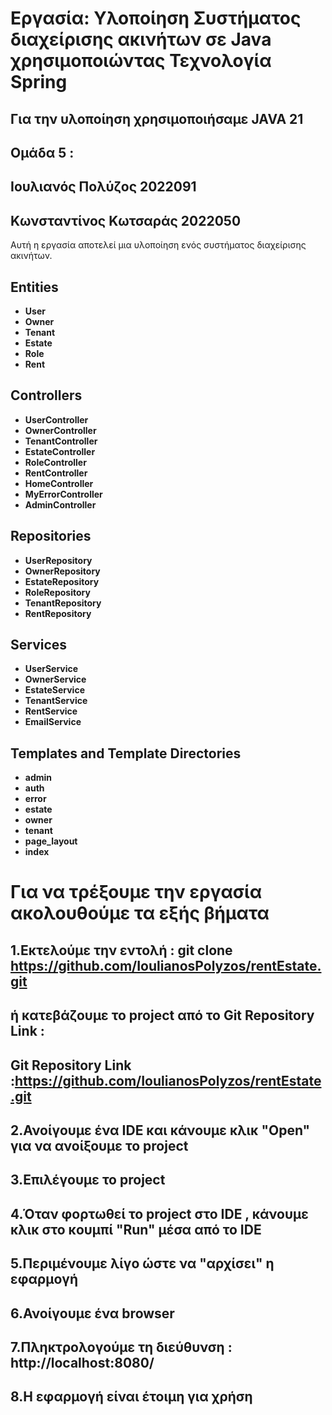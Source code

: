 # Εργασία: Υλοποίηση Συστήματος διαχείρισης ακινήτων σε Java χρησιμοποιώντας Τεχνολογία Spring 
## Για την υλοποίηση χρησιμοποιήσαμε JAVA 21
## Ομάδα 5 : 
## Ιουλιανός Πολύζος 2022091
## Κωνσταντίνος Κωτσαράς 2022050

Αυτή η εργασία αποτελεί μια υλοποίηση ενός συστήματος διαχείρισης ακινήτων.

## Entities
- **User**
- **Owner**
- **Tenant**
- **Estate**
- **Role**
- **Rent**

## Controllers
- **UserController**
- **OwnerController**
- **TenantController**
- **EstateController**
- **RoleController**
- **RentController**
- **HomeController**
- **MyErrorController**
- **AdminController**

## Repositories
- **UserRepository**
- **OwnerRepository**
- **EstateRepository**
- **RoleRepository**
- **TenantRepository**
- **RentRepository**


## Services
- **UserService**
- **OwnerService**
- **EstateService**
- **TenantService**
- **RentService**
- **EmailService**

## Templates and Template Directories 
- **admin**
- **auth**
- **error**
- **estate**
- **owner**
- **tenant**
- **page_layout**
- **index**

# Για να τρέξουμε την εργασία ακολουθούμε τα εξής βήματα

## 1.Εκτελούμε την εντολή : git clone https://github.com/IoulianosPolyzos/rentEstate.git
##   ή κατεβάζουμε το project από το Git Repository Link :
##   Git Repository Link :https://github.com/IoulianosPolyzos/rentEstate.git

## 2.Ανοίγουμε ένα IDE και κάνουμε κλικ "Open" για να ανοίξουμε το project

## 3.Eπιλέγουμε το project

## 4.Όταν φορτωθεί  το project στο IDE , κάνουμε κλικ στο κουμπί "Run" μέσα από το IDE

## 5.Περιμένουμε λίγο ώστε να "αρχίσει" η εφαρμογή 

## 6.Ανοίγουμε ένα browser 

## 7.Πληκτρολογούμε τη διεύθυνση : http://localhost:8080/

## 8.Η εφαρμογή είναι έτοιμη για χρήση


